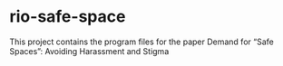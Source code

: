 # rio-safe-space
This project contains the program files for the paper Demand for “Safe Spaces”: Avoiding Harassment and Stigma
